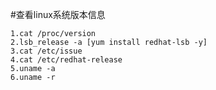 #查看linux系统版本信息

	1.cat /proc/version
	2.lsb_release -a [yum install redhat-lsb -y]
	3.cat /etc/issue
	4.cat /etc/redhat-release
	5.uname -a 
	6.uname -r
	